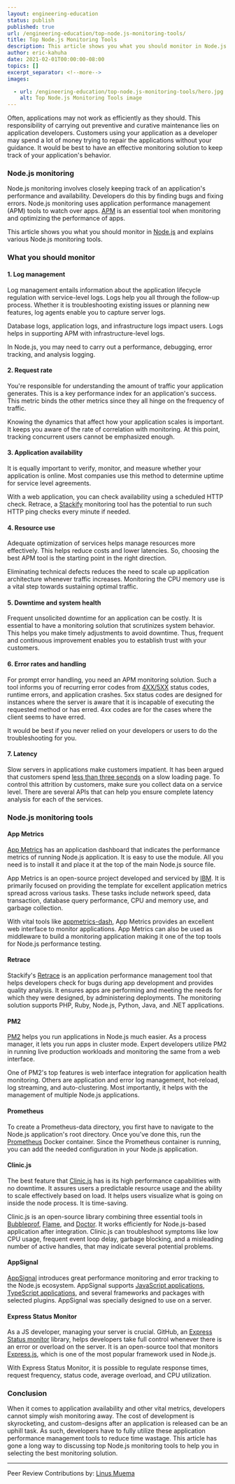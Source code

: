 ```yaml
---
layout: engineering-education
status: publish
published: true
url: /engineering-education/top-node.js-monitoring-tools/
title: Top Node.js Monitoring Tools
description: This article shows you what you should monitor in Node.js and explains various Node.js monitoring tools. When it comes to application availability and other vital metrics.
author: eric-kahuha
date: 2021-02-01T00:00:00-08:00
topics: []
excerpt_separator: <!--more-->
images:

  - url: /engineering-education/top-node.js-monitoring-tools/hero.jpg
    alt: Top Node.js Monitoring Tools image
---
```

Often, applications may not work as efficiently as they should. This responsibility of carrying out preventive and curative maintenance lies on application developers. Customers using your application as a developer may spend a lot of money trying to repair the applications without your guidance. It would be best to have an effective monitoring solution to keep track of your application's behavior.
<!--more-->
### Node.js monitoring
Node.js monitoring involves closely keeping track of an application's performance and availability. Developers do this by finding bugs and fixing errors. Node.js monitoring uses application performance management (APM) tools to watch over apps. [APM](https://stackify.com/what-is-apm/) is an essential tool when monitoring and optimizing the performance of apps.

This article shows you what you should monitor in [Node.js](https://nodejs.org/) and explains various Node.js monitoring tools.

### What you should monitor
#### 1. Log management
Log management entails information about the application lifecycle regulation with service-level logs. Logs help you all through the follow-up process. Whether it is troubleshooting existing issues or planning new features, log agents enable you to capture server logs.

Database logs, application logs, and infrastructure logs impact users. Logs helps in supporting APM with infrastructure-level logs.

In Node.js, you may need to carry out a performance, debugging, error tracking, and analysis logging.

#### 2. Request rate
You're responsible for understanding the amount of traffic your application generates. This is a key performance index for an application's success. This metric binds the other metrics since they all hinge on the frequency of traffic.

Knowing the dynamics that affect how your application scales is important. It keeps you aware of the rate of correlation with monitoring. At this point, tracking concurrent users cannot be emphasized enough.

#### 3. Application availability
It is equally important to verify, monitor, and measure whether your application is online. Most companies use this method to determine uptime for service level agreements.

With a web application, you can check availability using a scheduled HTTP check. Retrace, a [Stackify](https://stackify.com/) monitoring tool has the potential to run such HTTP ping checks every minute if needed.

#### 4. Resource use
Adequate optimization of services helps manage resources more effectively. This helps reduce costs and lower latencies. So, choosing the best APM tool is the starting point in the right direction.

Eliminating technical defects reduces the need to scale up application architecture whenever traffic increases. Monitoring the CPU memory use is a vital step towards sustaining optimal traffic.

#### 5. Downtime and system health
Frequent unsolicited downtime for an application can be costly.  It is essential to have a monitoring solution that scrutinizes system behavior.  This helps you make timely adjustments to avoid downtime. Thus, frequent and continuous improvement enables you to establish trust with your customers.

#### 6. Error rates and handling
For prompt error handling, you need an APM monitoring solution. Such a tool informs you of recurring error codes from [4XX/5XX](https://www.w3.org/Protocols/HTTP/HTRESP.html) status codes, runtime errors, and application crashes. 5xx status codes are designed for instances where the server is aware that it is incapable of executing the requested method or has erred. 4xx codes are for the cases where the client seems to have erred.

It would be best if you never relied on your developers or users to do the troubleshooting for you. 

#### 7. Latency
Slow servers in applications make customers impatient. It has been argued that customers spend [less than three seconds](https://www.marketingdive.com/news/google-53-of-mobile-users-abandon-sites-that-take-over-3-seconds-to-load/426070/) on a slow loading page. To control this attrition by customers, make sure you collect data on a service level. There are several APIs that can help you ensure complete latency analysis for each of the services.

### Node.js monitoring tools
#### App Metrics
[App Metrics](https://www.app-metrics.io/) has an application dashboard that indicates the performance metrics of running Node.js application. It is easy to use the module. All you need is to install it and place it at the top of the main Node.js source file.

App Metrics is an open-source project developed and serviced by [IBM](https://www.ibm.com/). It is primarily focused on providing the template for excellent application metrics spread across various tasks. These tasks include network speed, data transaction, database query performance, CPU and memory use, and garbage collection.

With vital tools like [appmetrics-dash](https://www.npmjs.com/package/appmetrics-dash), App Metrics provides an excellent web interface to monitor applications. App Metrics can also be used as middleware to build a monitoring application making it one of the top tools for Node.js performance testing.

#### Retrace
Stackify's [Retrace](https://stackify.com/retrace/) is an application performance management tool that helps developers check for bugs during app development and provides quality analysis. It ensures apps are performing and meeting the needs for which they were designed, by administering deployments. The monitoring solution supports PHP, Ruby, Node.js, Python, Java, and .NET applications.

#### PM2
[PM2](https://pm2.keymetrics.io/) helps you run applications in Node.js much easier. As a process manager, it lets you run apps in cluster mode. Expert developers utilize PM2 in running live production workloads and monitoring the same from a web interface.

One of PM2's top features is web interface integration for application health monitoring. Others are application and error log management, hot-reload, log streaming, and auto-clustering. Most importantly, it helps with the management of multiple Node.js applications.

#### Prometheus
To create a Prometheus-data directory, you first have to navigate to the Node.js application's root directory. Once you've done this, run the [Prometheus](https://prometheus.io/) Docker container. Since the Prometheus container is running, you can add the needed configuration in your Node.js application. 

#### Clinic.js
The best feature that [Clinic.js](https://clinicjs.org/) has is its high performance capabilities with no downtime. It assures users a predictable resource usage and the ability to scale effectively based on load. It helps users visualize what is going on inside the node process. It is time-saving.

Clinic.js is an open-source library combining three essential tools in [Bubbleprof](https://clinicjs.org/bubbleprof/), [Flame](https://clinicjs.org/flame/), and [Doctor](https://clinicjs.org/doctor). It works efficiently for Node.js-based application after integration. Clinic.js can troubleshoot symptoms like low CPU usage, frequent event loop delay, garbage blocking, and a misleading number of active handles, that may indicate several potential problems.

#### AppSignal
[AppSignal](https://appsignal.com/) introduces great performance monitoring and error tracking to the Node.js ecosystem. AppSignal supports [JavaScript applications](https://data-flair.training/blogs/javascript-uses/#), [TypeScript applications](https://www.typescriptlang.org/docs/handbook/typescript-tooling-in-5-minutes.html), and several frameworks and packages with selected plugins. AppSignal was specially designed to use on a server.

#### Express Status Monitor
As a JS developer, managing your server is crucial. GitHub, an [Express Status monitor](https://github.com/RafalWilinski/express-status-monitor) library, helps developers take full control whenever there is an error or overload on the server. It is an open-source tool that monitors [Express.js](https://expressjs.com/), which is one of the most popular framework used in Node.js.

With Express Status Monitor, it is possible to regulate response times, request frequency, status code, average overload, and CPU utilization.

### Conclusion
When it comes to application availability and other vital metrics, developers cannot simply wish monitoring away. The cost of development is skyrocketing, and custom-designs after an application is released can be an uphill task. As such, developers have to fully utilize these application performance management tools to reduce time wastage. This article has gone a long way to discussing top Node.js monitoring tools to help you in selecting the best monitoring solution.

---
Peer Review Contributions by: [Linus Muema](/engineering-education/authors/linus-muema/)
